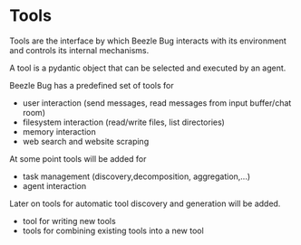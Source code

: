 # Tools
Tools are the interface by which Beezle Bug interacts with its environment and controls its internal mechanisms.

A tool is a pydantic object that can be selected and executed by an agent.

Beezle Bug has a predefined set of tools for
* user interaction (send messages, read messages from input buffer/chat room)
* filesystem interaction (read/write files, list directories)
* memory interaction
* web search and website scraping

At some point tools will be added for 
* task management (discovery,decomposition, aggregation,...)
* agent interaction

Later on tools for automatic tool discovery and generation will be added.
* tool for writing new tools
* tools for combining existing tools into a new tool

